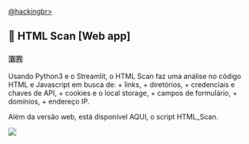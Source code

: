 <p align="left">
    <a href="https://github.com/carineconstantino/hackingbr">@hackingbr></a>
</p>

## 👾 HTML Scan [Web app]
### 🇧🇷
<p>Usando Python3 e o Streamlit, o HTML Scan faz uma análise no código HTML e Javascript em busca de: 
+ links, 
+ diretórios, 
+ credenciais e chaves de API, 
+ cookies e o local storage, 
+ campos de formulário, 
+ domínios, 
+ endereço IP. 

Além da versão web, está disponível AQUI, o script HTML_Scan. </p> 

<p align="left">
    <img src="cve_today.png"><p></p>
</p>




#
